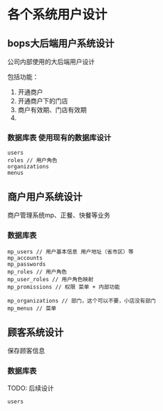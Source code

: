 # 各个系统用户设计

## bops大后端用户系统设计
公司内部使用的大后端用户设计

包括功能：

1. 开通商户
1. 开通商户下的门店
1. 商户有效期、门店有效期
1.


### 数据库表 使用现有的数据库设计
```
users
roles // 用户角色
organizations
menus
```

## 商户用户系统设计
商户管理系统mp、正餐、快餐等业务

### 数据库表
```
mp_users // 用户基本信息 用户地址（省市区）等
mp_accounts
mp_passwords
mp_roles // 用户角色
mp_user_roles // 用户角色映射
mp_promissions // 权限 菜单 + 内部功能

mp_organizations // 部门，这个可以不要，小店没有部门
mp_menus // 菜单
```

## 顾客系统设计
保存顾客信息

### 数据库表
TODO: 后续设计
```
users
```


